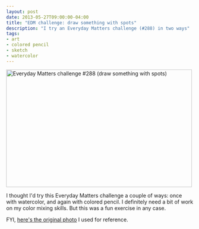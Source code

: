 ```yaml
---
layout: post
date: 2013-05-27T09:00:00-04:00
title: "EDM challenge: draw something with spots"
description: "I try an Everyday Matters challenge (#288) in two ways"
tags:
- art
- colored pencil
- sketch
- watercolor
---
```

<div class="cgraphics">
  <a class="fancybox" rel="fancybox-20130527" href="http://farm8.staticflickr.com/7404/8860842899_8d13863957_c.jpg" title="Everyday Matters challenge #288 (draw something with spots)"><img src="http://farm8.staticflickr.com/7404/8860842899_8d13863957.jpg" width="500" height="317" alt="Everyday Matters challenge #288 (draw something with spots)" /></a>
</div>

I thought I'd try this Everyday Matters challenge a couple of ways: once with watercolor, and again with colored pencil. I definitely need a bit of work on my color mixing skills. But this was a fun exercise in any case.

FYI, [here's the original photo](http://www.flickr.com/photos/en321/11021388/ "Ladybug by Susan NYC on Flickr") I used for reference.
